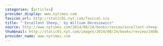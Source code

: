 ```yaml
---
categories: [articles]
provider_display: www.nytimes.com
favicon_url: http://static01.nyt.com/favicon.ico
title: "'Excellent Sheep,' by William Deresiewicz"
source: http://www.nytimes.com/2014/08/24/books/review/excellent-sheep-by-william-deresiewicz.html
thumbnail: http://static01.nyt.com/images/2014/08/24/books/review/24GRAFTONSUB/0824-bks-GRAFTON-sub-videoSixteenByNine1050.jpg
provider_name: www.nytimes.com
---
```

